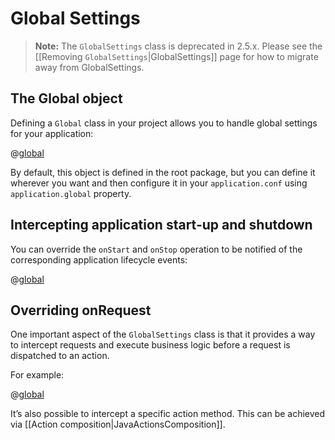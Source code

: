<!--- Copyright (C) 2009-2016 Lightbend Inc. <https://www.lightbend.com> -->
# Global Settings

> **Note:** The `GlobalSettings` class is deprecated in 2.5.x.  Please see the [[Removing `GlobalSettings`|GlobalSettings]] page for how to migrate away from GlobalSettings.

## The Global object

Defining a `Global` class in your project allows you to handle global settings for your application:

@[global](code/javaguide/application/simple/Global.java)

By default, this object is defined in the root package, but you can define it wherever you want and then configure it in your `application.conf` using `application.global` property.

## Intercepting application start-up and shutdown

You can override the `onStart` and `onStop` operation to be notified of the corresponding application lifecycle events:

@[global](code/javaguide/application/startstop/Global.java)

## Overriding onRequest

One important aspect of  the ```GlobalSettings``` class is that it provides a way to intercept requests and execute business logic before a request is dispatched to an action.

For example:

@[global](code/javaguide/application/intercept/Global.java)

It’s also possible to intercept a specific action method. This can be achieved via [[Action composition|JavaActionsComposition]].
